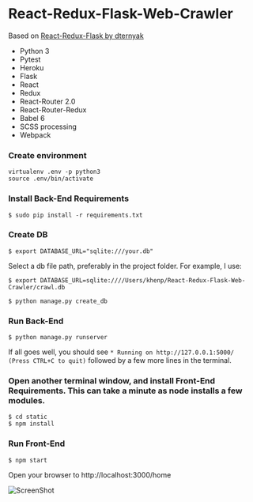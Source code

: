 # React-Redux-Flask-Web-Crawler #

Based on [React-Redux-Flask by dternyak](https://github.com/dternyak/React-Redux-Flask)

* Python 3
* Pytest
* Heroku
* Flask
* React
* Redux
* React-Router 2.0
* React-Router-Redux
* Babel 6
* SCSS processing
* Webpack


### Create environment
```
virtualenv .env -p python3
source .env/bin/activate
```

### Install Back-End Requirements 
```
$ sudo pip install -r requirements.txt
```


### Create DB
```
$ export DATABASE_URL="sqlite:///your.db"
```

Select a db file path, preferably in the project folder. For example, I use: 
```
$ export DATABASE_URL=sqlite:////Users/khenp/React-Redux-Flask-Web-Crawler/crawl.db
```

```
$ python manage.py create_db
```

### Run Back-End

```
$ python manage.py runserver
```

If all goes well, you should see ```* Running on http://127.0.0.1:5000/ (Press CTRL+C to quit)``` followed by a few more lines in the terminal.


### Open another terminal window, and install Front-End Requirements. This can take a minute as node installs a few modules.
```
$ cd static
$ npm install
```


### Run Front-End

```
$ npm start
```


Open your browser to http://localhost:3000/home 




![ScreenShot](https://raw.github.com/kdog1425/React-Redux-Flask-Web-Crawler/master/web-crawler-screenshot.png)


